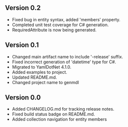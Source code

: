 ## Version 0.2
- Fixed bug in entity syntax, added 'members' property.
- Completed unit test coverage for C# generation.
- RequiredAttribute is now being generated.

## Version 0.1
- Changed main artifact name to include '-release' suffix.
- Fixed incorrect generation of 'datetime' type for C#.
- Migrated to YamlDotNet 4.1.0.
- Added examples to project.
- Updated README.md.
- Changed project name to genmdl

## Version 0.0
- Added CHANGELOG.md for tracking release notes.
- Fixed build status badge on README.md.
- Added collection navigation for entity members
